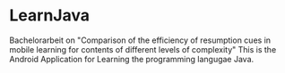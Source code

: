 # LearnJava
Bachelorarbeit on "Comparison of the efficiency of resumption cues in mobile learning for contents of different levels of complexity"
This is the Android Application for Learning the programming langugae Java.

